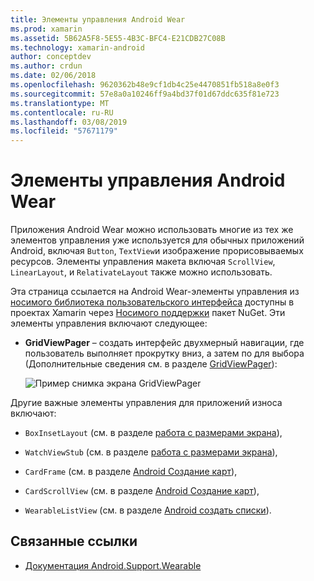 ```yaml
---
title: Элементы управления Android Wear
ms.prod: xamarin
ms.assetid: 5B62A5F8-5E55-4B3C-BFC4-E21CDB27C08B
ms.technology: xamarin-android
author: conceptdev
ms.author: crdun
ms.date: 02/06/2018
ms.openlocfilehash: 9620362b48e9cf1db4c25e4470851fb518a8e0f3
ms.sourcegitcommit: 57e8a0a10246ff9a4bd37f01d67ddc635f81e723
ms.translationtype: MT
ms.contentlocale: ru-RU
ms.lasthandoff: 03/08/2019
ms.locfileid: "57671179"
---
```

# <a name="android-wear-controls"></a>Элементы управления Android Wear

Приложения Android Wear можно использовать многие из тех же элементов управления уже используется для обычных приложений Android, включая `Button`, `TextView`и изображение прорисовываемых ресурсов. Элементы управления макета включая `ScrollView`, `LinearLayout`, и `RelativateLayout` также можно использовать.

Эта страница ссылается на Android Wear-элементы управления из [носимого библиотека пользовательского интерфейса](https://developer.android.com/training/wearables/apps/layouts.html#UiLibrary) доступны в проектах Xamarin через [Носимого поддержки](https://www.nuget.org/packages/Xamarin.Android.Wear/) пакет NuGet. Эти элементы управления включают следующее:

-   **GridViewPager** &ndash; создать интерфейс двухмерный навигации, где пользователь выполняет прокрутку вниз, а затем по для выбора (Дополнительные сведения см. в разделе [GridViewPager](~/android/wear/user-interface/controls/gridviewpager.md)):

    ![Пример снимка экрана GridViewPager](images/gridviewpager.png)

Другие важные элементы управления для приложений износа включают:

* `BoxInsetLayout` (см. в разделе [работа с размерами экрана](~/android/wear/screen-sizes.md)),

* `WatchViewStub` (см. в разделе [работа с размерами экрана](~/android/wear/screen-sizes.md)),

* `CardFrame` (см. в разделе [Android Создание карт](https://developer.android.com/training/wearables/ui/cards.html)),

* `CardScrollView` (см. в разделе [Android Создание карт](https://developer.android.com/training/wearables/ui/cards.html)),

* `WearableListView` (см. в разделе [Android создать списки](https://developer.android.com/training/wearables/ui/lists.html)).


## <a name="related-links"></a>Связанные ссылки

- [Документация Android.Support.Wearable](https://developer.android.com/reference/android/support/wearable/view/package-summary.html)
